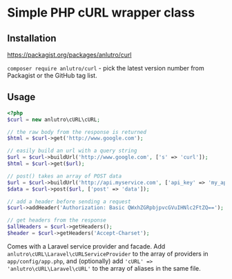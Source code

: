 # Simple PHP cURL wrapper class

## Installation

https://packagist.org/packages/anlutro/curl

`composer require anlutro/curl` - pick the latest version number from Packagist or the GitHub tag list.

## Usage

```php
<?php
$curl = new anlutro\cURL\cURL;

// the raw body from the response is returned
$html = $curl->get('http://www.google.com');

// easily build an url with a query string
$url = $curl->buildUrl('http://www.google.com', ['s' => 'curl']);
$html = $curl->get($url);

// post() takes an array of POST data
$url = $curl->buildUrl('http://api.myservice.com', ['api_key' => 'my_api_key']);
$data = $curl->post($url, ['post' => 'data']);

// add a header before sending a request
$curl->addHeader('Authorization: Basic QWxhZGRpbjpvcGVuIHNlc2FtZQ==');

// get headers from the response
$allHeaders = $curl->getHeaders();
$header = $curl->getHeaders('Accept-Charset');
```

Comes with a Laravel service provider and facade. Add `anlutro\cURL\Laravel\cURLServiceProvider` to the array of providers in `app/config/app.php`, and (optionally) add `'cURL' => 'anlutro\cURL\Laravel\cURL'` to the array of aliases in the same file.
